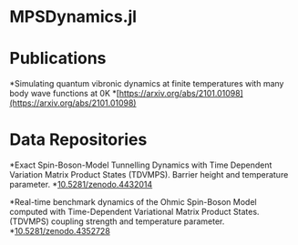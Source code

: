 # MPSDynamics.jl

# Publications

*Simulating quantum vibronic dynamics at finite temperatures with many body wave functions at 0K
     *[https://arxiv.org/abs/2101.01098](https://arxiv.org/abs/2101.01098)

# Data Repositories

*Exact Spin-Boson-Model Tunnelling Dynamics with Time Dependent Variation Matrix Product States (TDVMPS). Barrier height and temperature parameter.
     *[10.5281/zenodo.4432014](https://doi.org/10.5281/zenodo.4432014)

*Real-time benchmark dynamics of the Ohmic Spin-Boson Model computed with Time-Dependent Variational Matrix Product States. (TDVMPS) coupling strength and temperature parameter.
     *[10.5281/zenodo.4352728](https://doi.org/10.5281/zenodo.4352728)